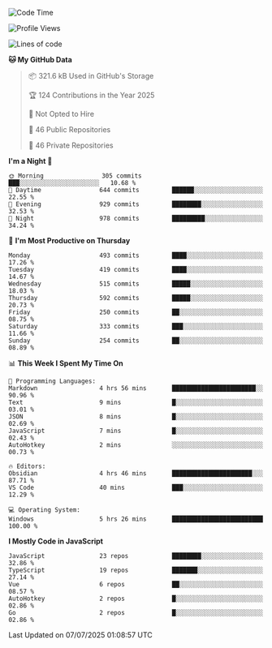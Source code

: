 <!--START_SECTION:waka-->
![Code Time](http://img.shields.io/badge/Code%20Time-971%20hrs%2035%20mins-blue)

![Profile Views](http://img.shields.io/badge/Profile%20Views-1-blue)

![Lines of code](https://img.shields.io/badge/From%20Hello%20World%20I%27ve%20Written-1.7%20million%20lines%20of%20code-blue)

**🐱 My GitHub Data** 

> 📦 321.6 kB Used in GitHub's Storage 
 > 
> 🏆 124 Contributions in the Year 2025
 > 
> 🚫 Not Opted to Hire
 > 
> 📜 46 Public Repositories 
 > 
> 🔑 46 Private Repositories 
 > 
**I'm a Night 🦉** 

```text
🌞 Morning                305 commits         ███░░░░░░░░░░░░░░░░░░░░░░   10.68 % 
🌆 Daytime                644 commits         ██████░░░░░░░░░░░░░░░░░░░   22.55 % 
🌃 Evening                929 commits         ████████░░░░░░░░░░░░░░░░░   32.53 % 
🌙 Night                  978 commits         █████████░░░░░░░░░░░░░░░░   34.24 % 
```
📅 **I'm Most Productive on Thursday** 

```text
Monday                   493 commits         ████░░░░░░░░░░░░░░░░░░░░░   17.26 % 
Tuesday                  419 commits         ████░░░░░░░░░░░░░░░░░░░░░   14.67 % 
Wednesday                515 commits         █████░░░░░░░░░░░░░░░░░░░░   18.03 % 
Thursday                 592 commits         █████░░░░░░░░░░░░░░░░░░░░   20.73 % 
Friday                   250 commits         ██░░░░░░░░░░░░░░░░░░░░░░░   08.75 % 
Saturday                 333 commits         ███░░░░░░░░░░░░░░░░░░░░░░   11.66 % 
Sunday                   254 commits         ██░░░░░░░░░░░░░░░░░░░░░░░   08.89 % 
```


📊 **This Week I Spent My Time On** 

```text
💬 Programming Languages: 
Markdown                 4 hrs 56 mins       ███████████████████████░░   90.96 % 
Text                     9 mins              █░░░░░░░░░░░░░░░░░░░░░░░░   03.01 % 
JSON                     8 mins              █░░░░░░░░░░░░░░░░░░░░░░░░   02.69 % 
JavaScript               7 mins              █░░░░░░░░░░░░░░░░░░░░░░░░   02.43 % 
AutoHotkey               2 mins              ░░░░░░░░░░░░░░░░░░░░░░░░░   00.73 % 

🔥 Editors: 
Obsidian                 4 hrs 46 mins       ██████████████████████░░░   87.71 % 
VS Code                  40 mins             ███░░░░░░░░░░░░░░░░░░░░░░   12.29 % 

💻 Operating System: 
Windows                  5 hrs 26 mins       █████████████████████████   100.00 % 
```

**I Mostly Code in JavaScript** 

```text
JavaScript               23 repos            ████████░░░░░░░░░░░░░░░░░   32.86 % 
TypeScript               19 repos            ███████░░░░░░░░░░░░░░░░░░   27.14 % 
Vue                      6 repos             ██░░░░░░░░░░░░░░░░░░░░░░░   08.57 % 
AutoHotkey               2 repos             █░░░░░░░░░░░░░░░░░░░░░░░░   02.86 % 
Go                       2 repos             █░░░░░░░░░░░░░░░░░░░░░░░░   02.86 % 
```




 Last Updated on 07/07/2025 01:08:57 UTC
<!--END_SECTION:waka-->
